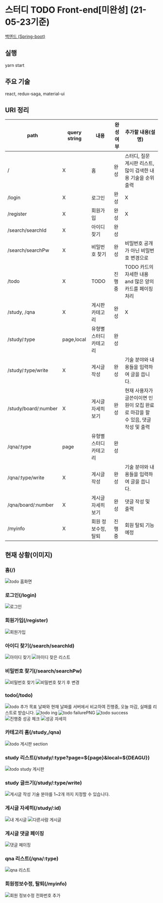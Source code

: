 # 스터디 TODO Front-end[미완성] (21-05-23기준)
[백엔드 (Spring-boot)](https://github.com/jeonghyeonkwon/todo-app-back)

## 실행
yarn start

## 주요 기술
react, redux-saga, material-ui

## URI 정리
path|query string|내용|완성 여부|추가할 내용(설명)|
---|---|---|---|---|
/|X|홈|완성|스터디, 질문 게시판 리스트,많이 검색한 내용 기술을 순위 출력|
/login|X|로그인|완성|X|
/register|X|회원가입|완성|X|
/search/searchId|X|아이디 찾기|완성||
/search/searchPw|X|비밀번호 찾기|완성|비밀번호 공개가 아닌 비밀번호 변경으로|
/todo|X|TODO|진행중|TODO 카드의 자세한 내용 and 많은 양의 카드를 페이징 처리|
/study, /qna|X|게시판 카테고리|완성|X|
/study/:type|page,local|유형별 스터디 카테고리|완성||
/study/:type/write|X|게시글 작성|완성|기술 분야와 내용들을 입력하여 글을 씁니다.|
/study/board/:number|X|게시글 자세히 보기|완성|현재 사용자가 글쓴이이면 인원이 모집 완료로 마감을 할 수 있음, 댓글 작성 및 출력|
/qna/:type|page|유형별 스터디 카테고리|완성||
/qna/:type/write|X|게시글 작성|완성|기술 분야와 내용들을 입력하여 글을 씁니다.|
/qna/board/:number|X|게시글 자세히 보기|완성|댓글 작성 및 출력|
/myinfo|X|회원 정보수정,탈퇴|진행중|회원 탈퇴 기능 예정|


## 현재 상황(이미지)

### 홈(/)
![todo 홈화면](https://user-images.githubusercontent.com/38342219/116660164-98178480-a9cd-11eb-8f0d-6c6cb7913c2e.PNG)



### 로그인(/login)
![로그인](https://user-images.githubusercontent.com/38342219/113385091-60afbb00-93c2-11eb-9f80-30ec42b12d22.PNG)

### 회원가입(/register)
![회원가입](https://user-images.githubusercontent.com/38342219/113385250-b71cf980-93c2-11eb-9ab0-b1fb37555b84.PNG)

### 아이디 찾기(/search/searchId)
![아이디 찾기](https://user-images.githubusercontent.com/38342219/119249230-e3d6db80-bbd1-11eb-8be8-53ffe667916e.PNG)
![아이디 찾은 리스트](https://user-images.githubusercontent.com/38342219/119249233-e6393580-bbd1-11eb-9371-df9983605509.PNG)

### 비밀번호 찾기(/search/searchPw)
![비밀번호 찾기](https://user-images.githubusercontent.com/38342219/119249240-ec2f1680-bbd1-11eb-8334-6cc236df5b7e.PNG)
![비밀번호 찾기 후 변경](https://user-images.githubusercontent.com/38342219/119249241-edf8da00-bbd1-11eb-8a21-ef174684b018.PNG)

### todo(/todo)
![todo 추가](https://user-images.githubusercontent.com/38342219/113385618-6b1e8480-93c3-11eb-9a0b-b3bba785930b.PNG)
목표 날짜와 현재 날짜를 서버에서 비교하여 진행중, 오늘 마감, 실패를 리스트로 받습니다.
![todo ing](https://user-images.githubusercontent.com/38342219/117573685-4e891100-b114-11eb-9f29-fb70ffa3e5aa.PNG)
![todo failurePNG](https://user-images.githubusercontent.com/38342219/117573631-fce08680-b113-11eb-9f56-3b6130b5a447.PNG)
![todo success](https://user-images.githubusercontent.com/38342219/117573637-010ca400-b114-11eb-8e33-427d6b6aa687.PNG)
![진행중 성공 체크](https://user-images.githubusercontent.com/38342219/117573735-9314ac80-b114-11eb-8574-4fa9f55855b9.PNG)
![성공 자세히](https://user-images.githubusercontent.com/38342219/117573736-96a83380-b114-11eb-83f8-1694542281d5.PNG)


### 카테고리 홈(/study,/qna)
![todo 게시판 section](https://user-images.githubusercontent.com/38342219/116660244-b5e4e980-a9cd-11eb-9e88-13566a34590d.png)

### study 리스트(/study/:type?page=${page}&local=${DEAGU})
![todo study 게시판](https://user-images.githubusercontent.com/38342219/116660977-b6ca4b00-a9ce-11eb-8b38-12b69b184db9.PNG)


### study 글쓰기(/study/:type/write)
![게시글 작성](https://user-images.githubusercontent.com/38342219/113386036-4d9dea80-93c4-11eb-8c03-24dd609b5b44.PNG)
기술 분야를 1~2개 까지 지정할 수 있습니다.

### 게시글 자세히(/study/:id)
![내 게시글](https://user-images.githubusercontent.com/38342219/113385830-d9fbdd80-93c3-11eb-8414-e383545891fc.PNG)
![다른사람 게시글](https://user-images.githubusercontent.com/38342219/113385836-dbc5a100-93c3-11eb-8bbc-c4b1a3b8e62e.PNG)

### 게시글 댓글 페이징
![댓글 페이징](https://user-images.githubusercontent.com/38342219/116662533-d6fb0980-a9d0-11eb-9427-c1abc79cb308.PNG)

### qna 리스트(/qna/:type)
![qna 리스트](https://user-images.githubusercontent.com/38342219/116662598-f134e780-a9d0-11eb-8647-a92a4f6ba1b6.PNG)

### 회원정보수정, 탈퇴(/myinfo)
![회원 정보수정 전화번호 추가](https://user-images.githubusercontent.com/38342219/118088352-e7b07400-b401-11eb-8e96-6a5bae079cef.PNG)




